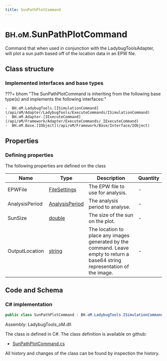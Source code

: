 ```yaml
---
title: SunPathPlotCommand
---
```


# <small>BH.oM.</small>**SunPathPlotCommand**

Command that when used in conjunction with the LadybugToolsAdapter, will plot a sun path based off of the location data in an EPW file.

## Class structure

### Implemented interfaces and base types

???+ bhom "The SunPathPlotCommand is inheriting from the following base type(s) and implements the following interfaces:"

    -  BH.oM.LadybugTools.[ISimulationCommand](/api/oM/Adapter/LadybugTools/ExecuteCommands/ISimulationCommand)
    -  BH.oM.Adapter.[IExecuteCommand](/api/oM/Framework/Adapter/ExecuteCommands/_IExecuteCommand)
    -  BH.oM.Base.[IObject](/api/oM/Framework/Base/Interface/IObject)


## Properties



### Defining properties

The following properties are defined on the class

| Name             | Type             | Description      | Quantity         |
|------------------|------------------|------------------|------------------|
| EPWFile | [FileSettings](/api/oM/Framework/Adapter/FileSettings) | The EPW file to use for analysis. | - |
| AnalysisPeriod | [AnalysisPeriod](/api/oM/Adapter/LadybugTools/MetaData/AnalysisPeriod) | The analysis period to analyse. | - |
| SunSize | [double](https://learn.microsoft.com/en-us/dotnet/api/System.Double?view=netstandard-2.0) | The size of the sun on the plot. | - |
| OutputLocation | [string](https://learn.microsoft.com/en-us/dotnet/api/System.String?view=netstandard-2.0) | The location to place any images generated by the command. Leave empty to return a base64 string representation of the image. | - |


## Code and Schema

### C# implementation

``` C# title="C#"
public class SunPathPlotCommand : BH.oM.LadybugTools.ISimulationCommand, BH.oM.Adapter.IExecuteCommand, BH.oM.Base.IObject
```

Assembly: LadybugTools_oM.dll

The class is defined in C#. The class definition is available on github:

- [SunPathPlotCommand.cs](https://github.com/BHoM/LadybugTools_Toolkit/blob/develop/LadybugTools_oM/ExecuteCommands\SunPathPlotCommand.cs)

All history and changes of the class can be found by inspection the history.
